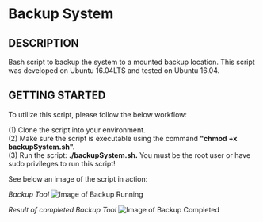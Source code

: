 # Backup System
DESCRIPTION
-
Bash script to backup the system to a mounted backup location. This script was developed on Ubuntu 16.04LTS and tested on Ubuntu 16.04.

GETTING STARTED
-
To utilize this script, please follow the below workflow:

(1) Clone the script into your environment.\
(2) Make sure the script is executable using the command **"chmod +x backupSystem.sh".**\
(3) Run the script: **./backupSystem.sh.** You must be the root user or have sudo privileges to run this script!

See below an image of the script in action:

*Backup Tool*
![Image of Backup Running](https://github.com/markusewalker/bash_scripts/blob/master/backup-system/runBackup.png)

*Result of completed Backup Tool*
![Image of Backup Completed](https://github.com/markusewalker/bash_scripts/blob/master/backup-system/backup.png)
